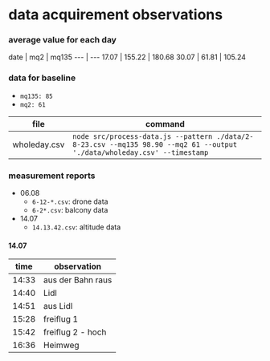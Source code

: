data acquirement observations
==================================

### average value for each day

date | mq2 | mq135
--- | ---
17.07 | 155.22 | 180.68
30.07 | 61.81 | 105.24

### data for baseline

- `mq135: 85`
- `mq2: 61`

file | command
--- | ---
wholeday.csv | `node src/process-data.js --pattern ./data/2-8-23.csv --mq135 98.90 --mq2 61 --output './data/wholeday.csv' --timestamp`

### measurement reports

- 06.08
    - `6-12-*.csv`: drone data
    - `6-2*.csv`: balcony data
- 14.07
    - `14.13.42.csv`: altitude data

#### 14.07

time | observation
--- | ---
14:33 | aus der Bahn raus
14:40 | Lidl
14:51 | aus Lidl
15:28 | freiflug 1
15:42 | freiflug 2 - hoch
16:36 | Heimweg
